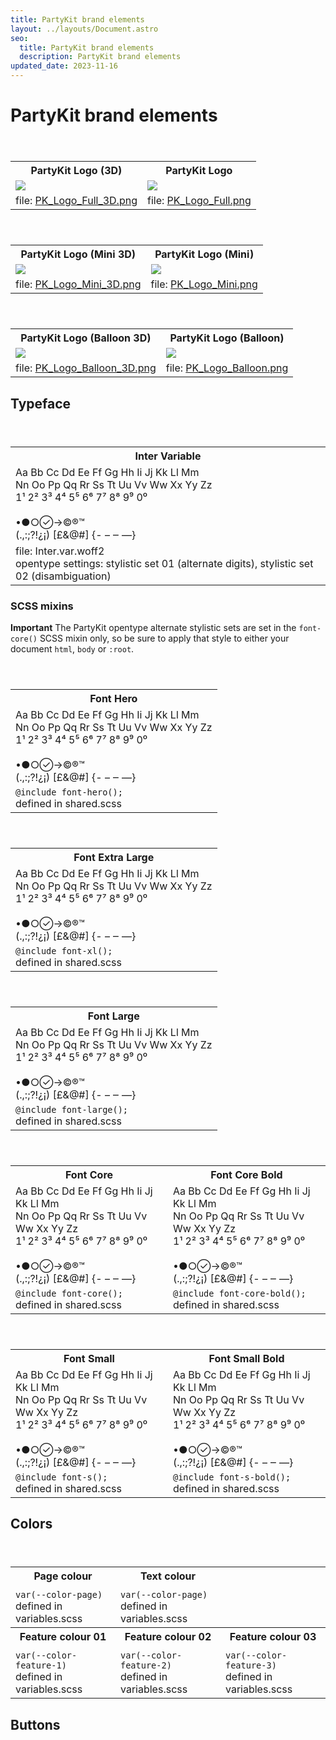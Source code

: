 ```yaml
---
title: PartyKit brand elements
layout: ../layouts/Document.astro
seo:
  title: PartyKit brand elements
  description: PartyKit brand elements
updated_date: 2023-11-16
---
```


# PartyKit brand elements

<div class='overflow-x-auto'>
<table>
  <tbody>
    <header>
      <th>PartyKit Logo (3D)</th>
      <th>PartyKit Logo</th>
      </header>
      <tr>
      <td><img src="/assets/logo/PK_Logo_Full_3D.png" /></td>
      <td><img src="/assets/logo/PK_Logo_Full.png" /></td>
    </tr>
    <tr>
      <td>file: <a href="/assets/logo/PK_Logo_Full_3D.png" download>PK_Logo_Full_3D.png</a></td>
      <td>file: <a href="/assets/logo/PK_Logo_Full.png" download>PK_Logo_Full.png</a></td>
    </tr>
  </tbody>
</table>
</div>

<div class='overflow-x-auto'>
<table>
  <tbody>
    <header>
      <th>PartyKit Logo (Mini 3D)</th>
      <th>PartyKit Logo (Mini)</th>
    </header>
    <tr>
      <td><img src="/assets/logo/PK_Logo_Mini_3D.png" /></td>
      <td><img src="/assets/logo/PK_Logo_Mini.png" /></td>
    </tr>
    <tr>
      <td>file: <a href="/assets/logo/PK_Logo_Mini_3D.png" download>PK_Logo_Mini_3D.png</a></td>
      <td>file: <a href="/assets/logo/PK_Logo_Mini.png" download>PK_Logo_Mini.png</a></td>
    </tr>
  </tbody>
</table>
</div>

<div class='overflow-x-auto'>
<table>
  <tbody>
    <header>
      <th>PartyKit Logo (Balloon 3D)</th>
      <th>PartyKit Logo (Balloon)</th>
    </header>
    <tr>
      <td><img src="/assets/logo/PK_Logo_Balloon_3D.png" /></td>
      <td><img src="/assets/logo/PK_Logo_Balloon.png" /></td>
    </tr>
    <tr>
      <td>file: <a href="/assets/logo/PK_Logo_Balloon_3D.png" download>PK_Logo_Balloon_3D.png</a></td>
      <td>file: <a href="/assets/logo/PK_Logo_Balloon.png" download>PK_Logo_Balloon.png</a></td>
    </tr>
  </tbody>
</table>
</div>

## Typeface

<div class='overflow-x-auto'>
<table>
  <tbody>
    <header>
      <th>Inter Variable</th>
    </header>
    <tr>
      <td>
        <div id="brand-element-font">
          Aa Bb Cc Dd Ee Ff Gg Hh Ii Jj Kk Ll Mm <br>
          Nn Oo Pp Qq Rr Ss Tt Uu Vv Ww Xx Yy Zz <br>
          1¹ 2² 3³ 4⁴ 5⁵ 6⁶ 7⁷ 8⁸ 9⁹ 0⁰ <br>
          <br>
          •●○→©®™ <br>
          (.,:;?!¿¡) [£&@#] {- – ‒ —}
        </div>
      </td>
    </tr>
    <tr>
      <td>
        file: Inter.var.woff2 <br>
        opentype settings: stylistic set 01 (alternate digits), stylistic set 02 (disambiguation)
      </td>
    </tr>
  </tbody>
</table>
</div>

### SCSS mixins

**Important** The PartyKit opentype alternate stylistic sets are set in the <code>font-core()</code> SCSS mixin only, so be sure to apply that style to either your document <code>html</code>, <code>body</code> or <code>:root</code>.

<div class='overflow-x-auto'>
<table>
  <tbody>
    <header>
      <th>Font Hero</th>
    </header>
    <tr>
      <td>
        <div id="brand-element-font-hero">
          Aa Bb Cc Dd Ee Ff Gg Hh Ii Jj Kk Ll Mm <br>
          Nn Oo Pp Qq Rr Ss Tt Uu Vv Ww Xx Yy Zz <br>
          1¹ 2² 3³ 4⁴ 5⁵ 6⁶ 7⁷ 8⁸ 9⁹ 0⁰ <br>
          <br>
          •●○→©®™ <br>
          (.,:;?!¿¡) [£&@#] {- – ‒ —}
        </div>
      </td>
    </tr>
    <tr>
      <td>
        <code>@include font-hero();</code> <br>
        defined in shared.scss
      </td>
    </tr>
  </tbody>
</table>
</div>

<div class='overflow-x-auto'>
<table>
  <tbody>
    <header>
      <th>Font Extra Large</th>
    </header>
    <tr>
      <td>
        <div id="brand-element-font-xl">
          Aa Bb Cc Dd Ee Ff Gg Hh Ii Jj Kk Ll Mm <br>
          Nn Oo Pp Qq Rr Ss Tt Uu Vv Ww Xx Yy Zz <br>
          1¹ 2² 3³ 4⁴ 5⁵ 6⁶ 7⁷ 8⁸ 9⁹ 0⁰ <br>
          <br>
          •●○→©®™ <br>
          (.,:;?!¿¡) [£&@#] {- – ‒ —}
        </div>
      </td>
    </tr>
    <tr>
      <td>
        <code>@include font-xl();</code> <br>
        defined in shared.scss
      </td>
    </tr>
  </tbody>
</table>
</div>

<div class='overflow-x-auto'>
<table>
  <tbody>
    <header>
      <th>Font Large</th>
    </header>
    <tr>
      <td>
        <div id="brand-element-font-l">
          Aa Bb Cc Dd Ee Ff Gg Hh Ii Jj Kk Ll Mm <br>
          Nn Oo Pp Qq Rr Ss Tt Uu Vv Ww Xx Yy Zz <br>
          1¹ 2² 3³ 4⁴ 5⁵ 6⁶ 7⁷ 8⁸ 9⁹ 0⁰ <br>
          <br>
          •●○→©®™ <br>
          (.,:;?!¿¡) [£&@#] {- – ‒ —}
        </div>
      </td>
    </tr>
    <tr>
      <td>
        <code>@include font-large();</code> <br>
        defined in shared.scss
      </td>
    </tr>
  </tbody>
</table>
</div>

<div class='overflow-x-auto'>
<table>
  <tbody>
    <header>
      <th>Font Core</th>
      <th>Font Core Bold</th>
    </header>
    <tr>
      <td>
        <div id="brand-element-font-core">
          Aa Bb Cc Dd Ee Ff Gg Hh Ii Jj Kk Ll Mm <br>
          Nn Oo Pp Qq Rr Ss Tt Uu Vv Ww Xx Yy Zz <br>
          1¹ 2² 3³ 4⁴ 5⁵ 6⁶ 7⁷ 8⁸ 9⁹ 0⁰ <br>
          <br>
          •●○→©®™ <br>
          (.,:;?!¿¡) [£&@#] {- – ‒ —}
        </div>
      </td>
      <td>
        <div id="brand-element-font-core-bold">
          Aa Bb Cc Dd Ee Ff Gg Hh Ii Jj Kk Ll Mm <br>
          Nn Oo Pp Qq Rr Ss Tt Uu Vv Ww Xx Yy Zz <br>
          1¹ 2² 3³ 4⁴ 5⁵ 6⁶ 7⁷ 8⁸ 9⁹ 0⁰ <br>
          <br>
          •●○→©®™ <br>
          (.,:;?!¿¡) [£&@#] {- – ‒ —}
        </div>
      </td>
    </tr>
    <tr>
      <td>
        <code>@include font-core();</code> <br>
        defined in shared.scss
      </td>
      <td>
        <code>@include font-core-bold();</code> <br>
        defined in shared.scss
      </td>
    </tr>
  </tbody>
</table>
</div>

<div class='overflow-x-auto'>
<table>
  <tbody>
    <header>
      <th>Font Small</th>
      <th>Font Small Bold</th>
    </header>
    <tr>
      <td>
        <div id="brand-element-font-small">
          Aa Bb Cc Dd Ee Ff Gg Hh Ii Jj Kk Ll Mm <br>
          Nn Oo Pp Qq Rr Ss Tt Uu Vv Ww Xx Yy Zz <br>
          1¹ 2² 3³ 4⁴ 5⁵ 6⁶ 7⁷ 8⁸ 9⁹ 0⁰ <br>
          <br>
          •●○→©®™ <br>
          (.,:;?!¿¡) [£&@#] {- – ‒ —}
        </div>
      </td>
      <td>
        <div id="brand-element-font-small-bold">
          Aa Bb Cc Dd Ee Ff Gg Hh Ii Jj Kk Ll Mm <br>
          Nn Oo Pp Qq Rr Ss Tt Uu Vv Ww Xx Yy Zz <br>
          1¹ 2² 3³ 4⁴ 5⁵ 6⁶ 7⁷ 8⁸ 9⁹ 0⁰ <br>
          <br>
          •●○→©®™ <br>
          (.,:;?!¿¡) [£&@#] {- – ‒ —}
        </div>
      </td>
    </tr>
    <tr>
      <td>
        <code>@include font-s();</code> <br>
        defined in shared.scss
      </td>
      <td>
        <code>@include font-s-bold();</code> <br>
        defined in shared.scss
      </td>
    </tr>
  </tbody>
</table>
</div>

## Colors

<div class='overflow-x-auto'>
<table>
  <tbody>
    <header>
      <th>Page colour</th>
      <th>Text colour</th>
      <th></th>
    </header>
    <tr>
      <td>
        <div id="brand-element-color-page"></div>
      </td>
      <td>
        <div id="brand-element-color-text"></div>
      </td>
      <td>
      </td>
    </tr>
    <tr>
      <td>
        <code>var(--color-page)</code> <br>
        defined in variables.scss
      </td>
      <td>
        <code>var(--color-page)</code> <br>
        defined in variables.scss
      </td>
      <td>
      </td>
    </tr>
    <header>
      <th>Feature colour 01</th>
      <th>Feature colour 02</th>
      <th>Feature colour 03</th>
    </header>
    <tr>
      <td>
        <div id="brand-element-color-feature-1"></div>
      </td>
      <td>
        <div id="brand-element-color-feature-2"></div>
      </td>
      <td>
        <div id="brand-element-color-feature-3"></div>
      </td>
    </tr>
    <tr>
      <td>
        <code>var(--color-feature-1)</code> <br>
        defined in variables.scss
      </td>
      <td>
        <code>var(--color-feature-2)</code> <br>
        defined in variables.scss
      </td>
      <td>
        <code>var(--color-feature-3)</code> <br>
        defined in variables.scss
      </td>
    </tr>
  </tbody>
</table>
</div>

## Buttons
